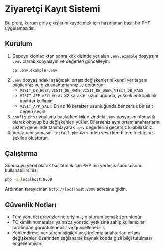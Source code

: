 # Ziyaretçi Kayıt Sistemi

Bu proje, kurum giriş çıkışlarını kaydetmek için hazırlanan basit bir PHP uygulamasıdır.

## Kurulum

1. Depoyu klonladıktan sonra kök dizinde yer alan `.env.example` dosyasını `.env` olarak kopyalayın ve değerleri güncelleyin:
   ```bash
   cp .env.example .env
   ```
2. `.env` dosyasındaki aşağıdaki ortam değişkenlerini kendi veritabanı bilgileriniz ve gizli anahtarlarınız ile doldurun:
   - `VISIT_DB_HOST`, `VISIT_DB_NAME`, `VISIT_DB_USER`, `VISIT_DB_PASS`
   - `VISIT_APP_KEY`: En az 32 karakter uzunluğunda, yüksek entropili bir anahtar kullanın.
   - `VISIT_APP_SALT`: En az 16 karakter uzunluğunda benzersiz bir salt değeri seçin.
3. `config.php` uygulama başlarken kök dizindeki `.env` dosyasını otomatik olarak okuyup bu değişkenleri yükler. Dilerseniz aynı ortam anahtarlarını sistem genelinde tanımlayarak `.env` değerlerini geçersiz kılabilirsiniz.
4. Veritabanı şemasını `install.php` üzerinden veya kendi tercih ettiğiniz şekilde oluşturun.

## Çalıştırma

Sunucuyu yerel olarak başlatmak için PHP'nin yerleşik sunucusunu kullanabilirsiniz:
```bash
php -S localhost:8000
```
Ardından tarayıcıdan `http://localhost:8000` adresine gidin.

## Güvenlik Notları

- Tüm yönetici arayüzlerine erişim için oturum açmak zorunludur.
- TC kimlik numaraları yalnızca yönetici yetkisine sahip kullanıcılar tarafından görüntülenebilir ve güncellenebilir.
- Yönlendirme, veritabanı bilgileri ve şifreleme anahtarları ortam değişkenleri üzerinden sağlanarak kaynak kodda gizli bilgi tutulması engellenmiştir.

